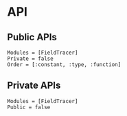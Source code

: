 # API

## Public APIs

```@autodocs
Modules = [FieldTracer]
Private = false
Order = [:constant, :type, :function]
```

## Private APIs

```@autodocs
Modules = [FieldTracer]
Public = false
```